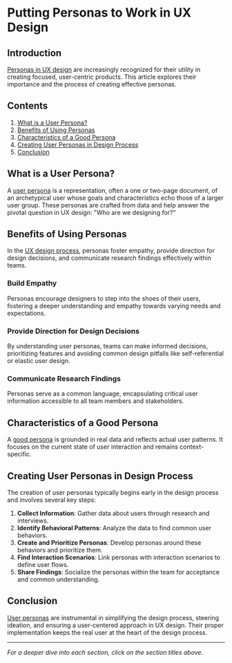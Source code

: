 # Putting Personas to Work in UX Design

## Introduction
[Personas in UX design](#what-is-a-user-persona) are increasingly recognized for their utility in creating focused, user-centric products. This article explores their importance and the process of creating effective personas.

## Contents
1. [What is a User Persona?](#what-is-a-user-persona)
2. [Benefits of Using Personas](#benefits-of-using-personas)
3. [Characteristics of a Good Persona](#characteristics-of-a-good-persona)
4. [Creating User Personas in Design Process](#creating-user-personas-in-design-process)
5. [Conclusion](#conclusion)

## What is a User Persona?
A [user persona](#what-is-a-user-persona) is a representation, often a one or two-page document, of an archetypical user whose goals and characteristics echo those of a larger user group. These personas are crafted from data and help answer the pivotal question in UX design: "Who are we designing for?"

## Benefits of Using Personas
In the [UX design process](#benefits-of-using-personas), personas foster empathy, provide direction for design decisions, and communicate research findings effectively within teams.

### Build Empathy
Personas encourage designers to step into the shoes of their users, fostering a deeper understanding and empathy towards varying needs and expectations.

### Provide Direction for Design Decisions
By understanding user personas, teams can make informed decisions, prioritizing features and avoiding common design pitfalls like self-referential or elastic user design.

### Communicate Research Findings
Personas serve as a common language, encapsulating critical user information accessible to all team members and stakeholders.

## Characteristics of a Good Persona
A [good persona](#characteristics-of-a-good-persona) is grounded in real data and reflects actual user patterns. It focuses on the current state of user interaction and remains context-specific.

## Creating User Personas in Design Process
The creation of user personas typically begins early in the design process and involves several key steps:

1. **Collect Information**: Gather data about users through research and interviews.
2. **Identify Behavioral Patterns**: Analyze the data to find common user behaviors.
3. **Create and Prioritize Personas**: Develop personas around these behaviors and prioritize them.
4. **Find Interaction Scenarios**: Link personas with interaction scenarios to define user flows.
5. **Share Findings**: Socialize the personas within the team for acceptance and common understanding.

## Conclusion
[User personas](#conclusion) are instrumental in simplifying the design process, steering ideation, and ensuring a user-centered approach in UX design. Their proper implementation keeps the real user at the heart of the design process.

---

*For a deeper dive into each section, click on the section titles above.*
